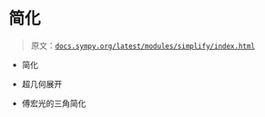 # 简化

> 原文：[`docs.sympy.org/latest/modules/simplify/index.html`](https://docs.sympy.org/latest/modules/simplify/index.html)

+   简化

+   超几何展开

+   傅宏光的三角简化
